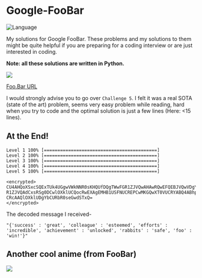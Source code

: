 # Google-FooBar

![Language](https://img.shields.io/badge/language-Python-green.svg)

My solutions for Google FooBar.
These problems and my solutions to them might be quite 
helpful if you are preparing for a coding interview or are just interested in coding.

**Note: all these solutions are written in Python.**

![](images/rabbit_animation.gif)

[Foo.Bar URL](https://foobar.withgoogle.com/)

I would strongly advise you to go over `Challenge 5`. I felt it was a real SOTA (state of the art) problem, seems very easy problem
while reading, hard when you try to code and the optimal solution is just a few lines (Here: <15 lines).

## At the End!

```
Level 1 100% [==========================================]
Level 2 100% [==========================================]
Level 3 100% [==========================================]
Level 4 100% [==========================================]
Level 5 100% [==========================================]

<encrypted>
CU4AHQoXSxcSQExTUk4UGgwVWkNNR0sKHQUfDQgTWwFGR1ZJVQwAHAwRQwEFQEBJVQwVDgYGWhdG R1ZJVQAdCxsRSg0DCwlOXklUCQocRwEXAgEMHB1USFNUCREPCwMKGQwXT0VUCRYABQ4ABhpUSFNU CRcAAQlOXklUDgYbCURbR0seGwdSTxQ=
</encrypted>
```

The decoded message I received-

```
"{'success' : 'great', 'colleague' : 'esteemed', 'efforts' : 'incredible', 'achievement' : 'unlocked', 'rabbits' : 'safe', 'foo' : 'win!'}"
```

## Another cool anime (from FooBar)

![](images/rabbit_animation_var2.gif)
